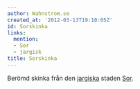 ```yaml
---
author: Wahnstrom.se
created_at: '2012-03-13T19:10:05Z'
id: Sorskinka
links:
  mention:
  - Sor
  - jargisk
title: Sorskinka
---
```


Berömd skinka från den [jargiska] staden [Sor].

  [jargiska]: jargisk
  [Sor]: Sor